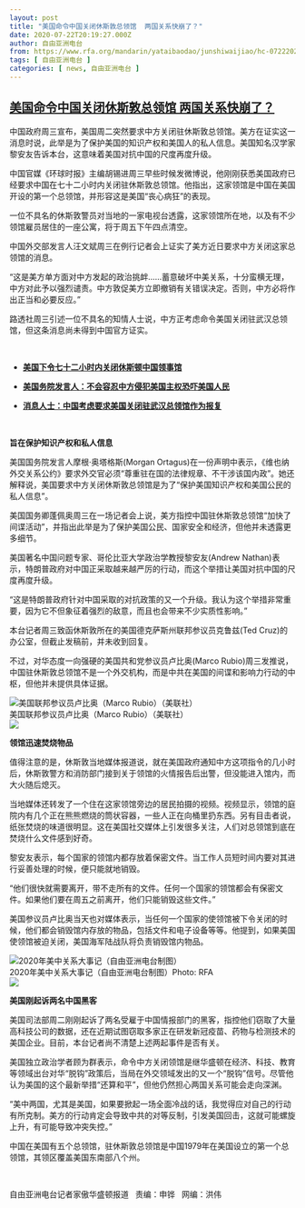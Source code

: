 ```yaml
---
layout: post
title: "美国命令中国关闭休斯敦总领馆  两国关系快崩了？"
date: 2020-07-22T20:19:27.000Z
author: 自由亚洲电台
from: https://www.rfa.org/mandarin/yataibaodao/junshiwaijiao/hc-07222020100801.html
tags: [ 自由亚洲电台 ]
categories: [ news, 自由亚洲电台 ]
---
```

<!--1595449167000-->
[美国命令中国关闭休斯敦总领馆  两国关系快崩了？](https://www.rfa.org/mandarin/yataibaodao/junshiwaijiao/hc-07222020100801.html)
------

<div>
<p>中国政府周三宣布，美国周二突然要求中方关闭驻休斯敦总领馆。美方在证实这一消息时说，此举是为了保护美国的知识产权和美国人的私人信息。美国知名汉学家黎安友告诉本台，这意味着美国对抗中国的尺度再度升级。</p><p>中国官媒《环球时报》主编胡锡进周三早些时候发微博说，他刚刚获悉美国政府已经要求中国在七十二小时内关闭驻休斯敦总领馆。他指出，这家领馆是中国在美国开设的第一个总领馆，并形容这是美国“丧心病狂”的表现。</p><p>一位不具名的休斯敦警员对当地的一家电视台透露，这家领馆所在地，以及有不少领馆雇员居住的一座公寓，将于周五下午四点清空。</p><p>中国外交部发言人汪文斌周三在例行记者会上证实了美方近日要求中方关闭这家总领馆的消息。</p><p>“这是美方单方面对中方发起的政治挑衅......蓄意破坏中美关系，十分蛮横无理，中方对此予以强烈谴责。中方敦促美方立即撤销有关错误决定。否则，中方必将作出正当和必要反应。”</p><p>路透社周三引述一位不具名的知情人士说，中方正考虑命令美国关闭驻武汉总领馆，但这条消息尚未得到中国官方证实。</p><p> </p><ul><li><b><a class="external-link" href="http://www.rfa.org/mandarin/Xinwen/WUL0722B-07222020062218.html">美国下令七十二小时内关闭休斯顿中国领事馆</a></b></li></ul><ul><li><b><a class="external-link" href="http://www.rfa.org/mandarin/Xinwen/3-07222020092051.html">美国务院发言人：不会容忍中方侵犯美国主权恐吓美国人民</a></b></li></ul><ul><li><b><a class="external-link" href="http://www.rfa.org/mandarin/Xinwen/2-07222020085222.html">消息人士：中国考虑要求美国关闭驻武汉总领馆作为报复</a></b></li></ul><p> </p><p><b>旨在保护知识产权和私人信息</b></p><p>美国国务院发言人摩根·奥塔格斯(Morgan Ortagus)在一份声明中表示，《维也纳外交关系公约》要求外交官必须“尊重驻在国的法律规章、不干涉该国内政”。她还解释说，美国要求中方关闭休斯敦总领馆是为了“保护美国知识产权和美国公民的私人信息”。</p><p>美国国务卿蓬佩奥周三在一场记者会上说，美方指控中国驻休斯敦总领馆“加快了间谍活动”，并指出此举是为了保护美国公民、国家安全和经济，但他并未透露更多细节。</p><p>美国著名中国问题专家、哥伦比亚大学政治学教授黎安友(Andrew Nathan)表示，特朗普政府对中国正采取越来越严厉的行动，而这个举措让美国对抗中国的尺度再度升级。</p><p>“这是特朗普政府针对中国采取的对抗政策的又一个升级。我认为这个举措非常重要，因为它不但象征着强烈的敌意，而且也会带来不少实质性影响。”</p><p>本台记者周三致函休斯敦所在的美国德克萨斯州联邦参议员克鲁兹(Ted Cruz)的办公室，但截止发稿前，并未收到回复。</p><p>不过，对华态度一向强硬的美国共和党参议员卢比奥(Marco Rubio)周三发推说，中国驻休斯敦总领馆不是一个外交机构，而是中共在美国的间谍和影响力行动的中枢，但他并未提供具体证据。</p><p><div class="image-inline captioned" style="width:680px;"><div style="width:680px;"><img alt="美国联邦参议员卢比奥（Marco Rubio）（美联社）" src="https://www.rfa.org/mandarin/yataibaodao/junshiwaijiao/hc-07222020100801.html/hc0722w.jpg" title="美国联邦参议员卢比奥（Marco Rubio）（美联社）"/></div><div class="image-caption"><span style="width:680px;">美国联邦参议员卢比奥（Marco Rubio）（美联社）</span><span class="copyright"> </span></div><div id="zoomattribute"><a class="single_image" href="/mandarin/yataibaodao/junshiwaijiao/hc-07222020100801.html/hc0722w.jpg" title="美国联邦参议员卢比奥（Marco Rubio）（美联社）"><img src="/rfa_resources/graphics/icon-zoom.png"/></a></div></div></p><p><b>领馆迅速焚烧物品</b></p><p>值得注意的是，休斯敦当地媒体报道说，就在美国政府通知中方这项指令的几小时后，休斯敦警方和消防部门接到关于领馆的火情报告后出警，但没能进入馆内，而大火随后熄灭。</p><p>当地媒体还转发了一个住在这家领馆旁边的居民拍摄的视频。视频显示，领馆的庭院内有几个正在熊熊燃烧的筒状容器，一些人正在向桶里扔东西。另有目击者说，纸张焚烧的味道很明显。这在美国社交媒体上引发很多关注，人们对总领馆到底在焚烧什么文件感到好奇。</p><p>黎安友表示，每个国家的领馆内都存放着保密文件。当工作人员短时间内要对其进行妥善处理的时候，便只能就地销毁。</p><p>“他们很快就需要离开，带不走所有的文件。任何一个国家的领馆都会有保密文件。如果他们要在周五之前离开，他们只能销毁这些文件。”</p><p>美国参议员卢比奥当天也对媒体表示，当任何一个国家的使领馆被下令关闭的时候，他们都会销毁馆内存放的物品，包括文件和电子设备等等。他提到，如果美国使领馆被迫关闭，美国海军陆战队将负责销毁馆内物品。</p><p><div class="image-inline captioned" style="width:622px;"><div style="width:622px;"><img alt="2020年美中关系大事记（自由亚洲电台制图）" src="https://www.rfa.org/mandarin/yataibaodao/junshiwaijiao/hc-07222020100801.html/hc0722y.jpg" title="2020年美中关系大事记（自由亚洲电台制图）"/></div><div class="image-caption"><span style="width:622px;">2020年美中关系大事记（自由亚洲电台制图）</span><span class="copyright">Photo: RFA</span></div><div id="zoomattribute"><a class="single_image" href="/mandarin/yataibaodao/junshiwaijiao/hc-07222020100801.html/hc0722y.jpg" title="2020年美中关系大事记（自由亚洲电台制图）"><img src="/rfa_resources/graphics/icon-zoom.png"/></a></div></div></p><p><b>美国刚起诉两名中国黑客</b></p><p>美国司法部周二刚刚起诉了两名受雇于中国情报部门的黑客，指控他们窃取了大量高科技公司的数据，还在近期试图窃取多家正在研发新冠疫苗、药物与检测技术的美国企业。目前，本台记者尚不清楚上述两起事件是否有关。</p><p>美国独立政治学者顾为群表示，命令中方关闭领馆是继华盛顿在经济、科技、教育等领域出台对华“脱钩”政策后，当局在外交领域发出的又一个“脱钩”信号。尽管他认为美国的这个最新举措“还算和平”，但他仍然担心两国关系可能会走向深渊。</p><p>“美中两国，尤其是美国，如果要掀起一场全面冷战的话，我觉得应对自己的行动有所克制。美方的行动肯定会导致中共的对等反制，引发美国回击，这就可能螺旋上升，有可能导致冲突失控。”</p><p>中国在美国有五个总领馆，驻休斯敦总领馆是中国1979年在美国设立的第一个总领馆，其领区覆盖美国东南部八个州。</p><p> </p><p>自由亚洲电台记者家傲华盛顿报道   责编：申铧   网编：洪伟</p>
</div>
